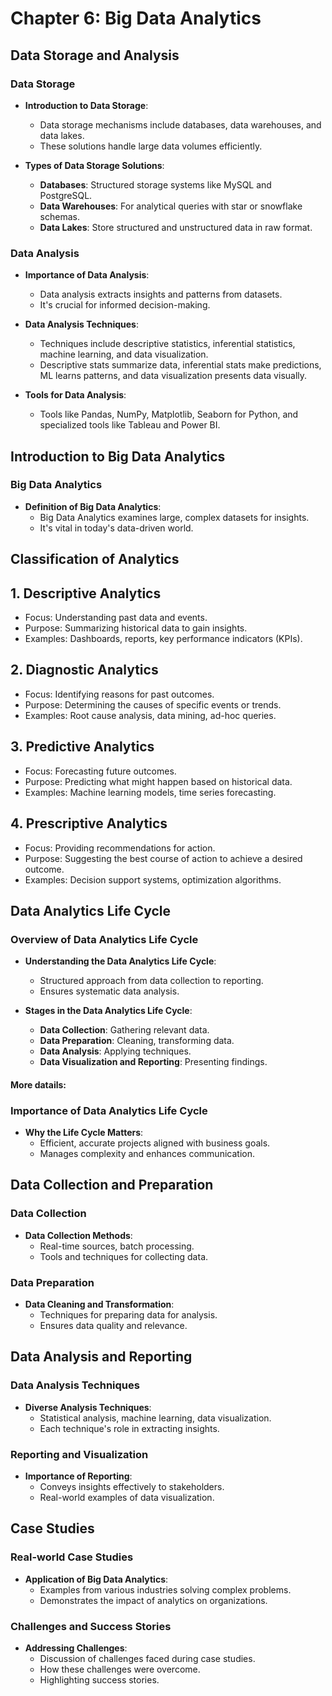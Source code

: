 # Chapter 6: Big Data Analytics

## Data Storage and Analysis

### Data Storage
- **Introduction to Data Storage**:
  - Data storage mechanisms include databases, data warehouses, and data lakes.
  - These solutions handle large data volumes efficiently.

- **Types of Data Storage Solutions**:
  - **Databases**: Structured storage systems like MySQL and PostgreSQL.
  - **Data Warehouses**: For analytical queries with star or snowflake schemas.
  - **Data Lakes**: Store structured and unstructured data in raw format.

### Data Analysis
- **Importance of Data Analysis**:
  - Data analysis extracts insights and patterns from datasets.
  - It's crucial for informed decision-making.

- **Data Analysis Techniques**:
  - Techniques include descriptive statistics, inferential statistics, machine learning, and data visualization.
  - Descriptive stats summarize data, inferential stats make predictions, ML learns patterns, and data visualization presents data visually.

- **Tools for Data Analysis**:
  - Tools like Pandas, NumPy, Matplotlib, Seaborn for Python, and specialized tools like Tableau and Power BI.

## Introduction to Big Data Analytics

### Big Data Analytics
- **Definition of Big Data Analytics**:
  - Big Data Analytics examines large, complex datasets for insights.
  - It's vital in today's data-driven world.

## Classification of Analytics

## 1. Descriptive Analytics

- Focus: Understanding past data and events.
- Purpose: Summarizing historical data to gain insights.
- Examples: Dashboards, reports, key performance indicators (KPIs).

## 2. Diagnostic Analytics

- Focus: Identifying reasons for past outcomes.
- Purpose: Determining the causes of specific events or trends.
- Examples: Root cause analysis, data mining, ad-hoc queries.

## 3. Predictive Analytics

- Focus: Forecasting future outcomes.
- Purpose: Predicting what might happen based on historical data.
- Examples: Machine learning models, time series forecasting.

## 4. Prescriptive Analytics

- Focus: Providing recommendations for action.
- Purpose: Suggesting the best course of action to achieve a desired outcome.
- Examples: Decision support systems, optimization algorithms.

## Data Analytics Life Cycle

### Overview of Data Analytics Life Cycle
- **Understanding the Data Analytics Life Cycle**:
  - Structured approach from data collection to reporting.
  - Ensures systematic data analysis.

- **Stages in the Data Analytics Life Cycle**:
  - **Data Collection**: Gathering relevant data.
  - **Data Preparation**: Cleaning, transforming data.
  - **Data Analysis**: Applying techniques.
  - **Data Visualization and Reporting**: Presenting findings.

#### More datails:

### Importance of Data Analytics Life Cycle
- **Why the Life Cycle Matters**:
  - Efficient, accurate projects aligned with business goals.
  - Manages complexity and enhances communication.

## Data Collection and Preparation

### Data Collection
- **Data Collection Methods**:
  - Real-time sources, batch processing.
  - Tools and techniques for collecting data.

### Data Preparation
- **Data Cleaning and Transformation**:
  - Techniques for preparing data for analysis.
  - Ensures data quality and relevance.

## Data Analysis and Reporting

### Data Analysis Techniques
- **Diverse Analysis Techniques**:
  - Statistical analysis, machine learning, data visualization.
  - Each technique's role in extracting insights.

### Reporting and Visualization
- **Importance of Reporting**:
  - Conveys insights effectively to stakeholders.
  - Real-world examples of data visualization.

## Case Studies

### Real-world Case Studies
- **Application of Big Data Analytics**:
  - Examples from various industries solving complex problems.
  - Demonstrates the impact of analytics on organizations.

### Challenges and Success Stories
- **Addressing Challenges**:
  - Discussion of challenges faced during case studies.
  - How these challenges were overcome.
  - Highlighting success stories.